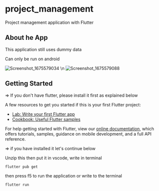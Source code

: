 # project_management

Project management application with Flutter

## About he App

This application still uses dummy data

Can only be run on android


![Screenshot_1675579034](https://user-images.githubusercontent.com/55611402/216805502-406cef1a-46a3-4e3f-a900-3dd2af1a67e3.png)
\n
![Screenshot_1675579088](https://user-images.githubusercontent.com/55611402/216805499-58873db1-02ec-4446-91c1-e42a8a1e8bdf.png)


## Getting Started

=> If you don't have flutter, please install it first as explained below

A few resources to get you started if this is your first Flutter project:

- [Lab: Write your first Flutter app](https://flutter.dev/docs/get-started/codelab)
- [Cookbook: Useful Flutter samples](https://flutter.dev/docs/cookbook)

For help getting started with Flutter, view our
[online documentation](https://flutter.dev/docs), which offers tutorials,
samples, guidance on mobile development, and a full API reference.

=> if you have installed it let's continue below

Unzip this
then put it in vscode, write in terminal
```
flutter pub get
```

then press f5 to run the application or write to the terminal
```
flutter run
```
